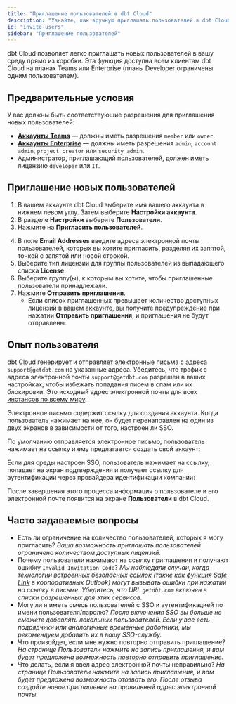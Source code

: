 ```yaml
---
title: "Приглашение пользователей в dbt Cloud"
description: "Узнайте, как вручную приглашать пользователей в dbt Cloud"
id: "invite-users"
sidebar: "Приглашение пользователей"
---
```


dbt Cloud позволяет легко приглашать новых пользователей в вашу среду прямо из коробки. Эта функция доступна всем клиентам dbt Cloud на планах Teams или Enterprise (планы Developer ограничены одним пользователем).

## Предварительные условия

У вас должны быть соответствующие разрешения для приглашения новых пользователей:

- [**Аккаунты Teams**](/docs/cloud/manage-access/self-service-permissions) &mdash; должны иметь разрешения `member` или `owner`.
- [**Аккаунты Enterprise**](/docs/cloud/manage-access/enterprise-permissions) &mdash; должны иметь разрешения `admin`, `account admin`, `project creator` или `security admin`.
- Администратор, приглашающий пользователей, должен иметь лицензию `developer` или `IT`.

## Приглашение новых пользователей

1. В вашем аккаунте dbt Cloud выберите имя вашего аккаунта в нижнем левом углу. Затем выберите **Настройки аккаунта**.
2. В разделе **Настройки** выберите **Пользователи**.
3. Нажмите на **Пригласить пользователей**.

<Lightbox src="/img/docs/dbt-cloud/access-control/invite-users.png" width="60%" title="Панель приглашения пользователей"/>

4. В поле **Email Addresses** введите адреса электронной почты пользователей, которых вы хотите пригласить, разделяя их запятой, точкой с запятой или новой строкой.
5. Выберите тип лицензии для группы пользователей из выпадающего списка **License**.
6. Выберите группу(ы), к которым вы хотите, чтобы приглашенные пользователи принадлежали.
7. Нажмите **Отправить приглашения**.
    - Если список приглашенных превышает количество доступных лицензий в вашем аккаунте, вы получите предупреждение при нажатии **Отправить приглашения**, и приглашения не будут отправлены.

## Опыт пользователя

dbt Cloud генерирует и отправляет электронные письма с адреса `support@getdbt.com` на указанные адреса. Убедитесь, что трафик с адреса электронной почты `support@getdbt.com` разрешен в ваших настройках, чтобы избежать попадания писем в спам или их блокировки. Это исходный адрес электронной почты для всех [инстансов по всему миру](/docs/cloud/about-cloud/access-regions-ip-addresses).

Электронное письмо содержит ссылку для создания аккаунта. Когда пользователь нажимает на нее, он будет перенаправлен на один из двух экранов в зависимости от того, настроен ли SSO.

<Lightbox src="/img/docs/dbt-cloud/access-control/email-invite.png" width="60%" title="Пример приглашения по электронной почте"/>

<Tabs>

<TabItem value="Локальный пользователь">

По умолчанию отправляется электронное письмо, пользователь нажимает на ссылку и ему предлагается создать свой аккаунт:

<Lightbox src="/img/docs/dbt-cloud/access-control/default-user-invite.png" width="60%" title="Приглашение локального пользователя"/>

</TabItem>

<TabItem value="Пользователь SSO">

Если для среды настроен SSO, пользователь нажимает на ссылку, попадает на экран подтверждения и получает ссылку для аутентификации через провайдера идентификации компании:

<Lightbox src="/img/docs/dbt-cloud/access-control/sso-user-invite.png" width="60%" title="Приглашение пользователя с настроенным SSO"/>

</TabItem>

</Tabs>

После завершения этого процесса информация о пользователе и его электронной почте появится на экране **Пользователи** в dbt Cloud.

## Часто задаваемые вопросы

* Есть ли ограничение на количество пользователей, которых я могу пригласить? _Ваша возможность приглашать пользователей ограничена количеством доступных лицензий._
* Почему пользователи нажимают на ссылку приглашения и получают ошибку `Invalid Invitation Code`? _Мы наблюдали случаи, когда технологии встроенных безопасных ссылок (такие как функция [Safe Link](https://learn.microsoft.com/en-us/microsoft-365/security/office-365-security/safe-links-about?view=o365-worldwide) в корпоративных Outlook) могут вызывать ошибки при нажатии на ссылку в письме. Убедитесь, что URL `getdbt.com` включен в списки разрешенных для этих сервисов._
* Могу ли я иметь смесь пользователей с SSO и аутентификацией по имени пользователя/паролю? _После включения SSO вы больше не сможете добавлять локальных пользователей. Если у вас есть подрядчики или аналогичные временные работники, мы рекомендуем добавить их в вашу SSO-службу._
* Что произойдет, если мне нужно повторно отправить приглашение? _На странице Пользователи нажмите на запись приглашения, и вам будет предложена возможность повторно отправить приглашение._
* Что делать, если я ввел адрес электронной почты неправильно? _На странице Пользователи нажмите на запись приглашения, и вам будет предложена возможность отозвать его. После отзыва создайте новое приглашение на правильный адрес электронной почты._

<Lightbox src="/img/docs/dbt-cloud/access-control/resend-invite.png" width="60%" title="Повторная отправка или отзыв приглашения пользователя"/>